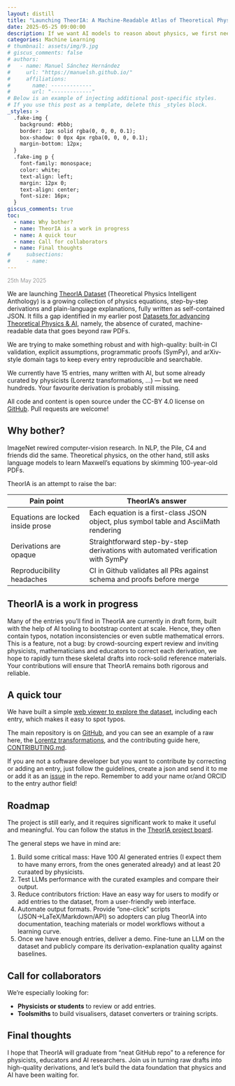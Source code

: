 ```yaml
---
layout: distill
title: "Launching TheorIA: A Machine-Readable Atlas of Theoretical Physics"
date: 2025-05-25 09:00:00
description: If we want AI models to reason about physics, we first need to give them physics they can actually read.
categories: Machine Learning
# thumbnail: assets/img/9.jpg
# giscus_comments: false
# authors:
#   - name: Manuel Sánchez Hernández
#     url: "https://manuelsh.github.io/"
#     affiliations:
#       name: -------------
#       url: "-------------"
# Below is an example of injecting additional post-specific styles.
# If you use this post as a template, delete this _styles block.
_styles: >
  .fake-img {
    background: #bbb;
    border: 1px solid rgba(0, 0, 0, 0.1);
    box-shadow: 0 0px 4px rgba(0, 0, 0, 0.1);
    margin-bottom: 12px;
  }
  .fake-img p {
    font-family: monospace;
    color: white;
    text-align: left;
    margin: 12px 0;
    text-align: center;
    font-size: 16px;
  }
giscus_comments: true
toc:
  - name: Why bother?
  - name: TheorIA is a work in progress
  - name: A quick tour
  - name: Call for collaborators
  - name: Final thoughts
#     subsections:
#     - name:
---
```


<span style="color: grey; font-weight: 300; font-size: 0.9em;">25th May 2025</span>

We are launching [TheorIA Dataset](https://theoria-dataset.github.io/theoria-dataset/index.html) (Theoretical Physics Intelligent Anthology) is a growing collection of physics equations, step-by-step derivations and plain-language explanations, fully written as self-contained JSON. It fills a gap identified in my earlier post [Datasets for advancing Theoretical Physics & AI](https://manuelsh.github.io/blog/2025/datasets-for-advancing-Theoretical-Physics/), namely, the absence of curated, machine-readable data that goes beyond raw PDFs.

We are trying to make something robust and with high-quality: built-in CI validation, explicit assumptions, programmatic proofs (SymPy), and arXiv-style domain tags to keep every entry reproducible and searchable.

We currently have 15 entries, many written with AI, but some already curated by physicists (Lorentz transformations, …) — but we need hundreds. Your favourite derivation is probably still missing.

All code and content is open source under the CC-BY 4.0 license on [GitHub](https://github.com/TheorIA-org/TheorIA). Pull requests are welcome!

## Why bother?

ImageNet rewired computer-vision research. In NLP, the Pile, C4 and friends did the same. Theoretical physics, on the other hand, still asks language models to learn Maxwell’s equations by skimming 100-year-old PDFs.

TheorIA is an attempt to raise the bar:

| Pain point                        | TheorIA’s answer                                                                      |
| --------------------------------- | ------------------------------------------------------------------------------------- |
| Equations are locked inside prose | Each equation is a first-class JSON object, plus symbol table and AsciiMath rendering |
| Derivations are opaque            | Straightforward step-by-step derivations with automated verification with SymPy       |
| Reproducibility headaches         | CI in Github validates all PRs against schema and proofs before merge                 |

## TheorIA is a work in progress

Many of the entries you’ll find in TheorIA are currently in draft form, built with the help of AI tooling to bootstrap content at scale. Hence, they often contain typos, notation inconsistencies or even subtle mathematical errors. This is a feature, not a bug: by crowd-sourcing expert review and inviting physicists, mathematicians and educators to correct each derivation, we hope to rapidly turn these skeletal drafts into rock-solid reference materials. Your contributions will ensure that TheorIA remains both rigorous and reliable.

## A quick tour

We have built a simple [web viewer to explore the dataset](https://theoria-dataset.github.io/theoria-dataset/index.html), including each entry, which makes it easy to spot typos.

The main repository is on [GitHub](https://github.com/TheorIA-org/TheorIA), and you can see an example of a raw here, the [Lorentz transformations](https://github.com/theoria-dataset/theoria-dataset/blob/main/entries/lorentz_transformations.json), and the contributing guide here, [CONTRIBUTING.md](https://github.com/theoria-dataset/theoria-dataset/blob/main/CONTRIBUTING.md).

If you are not a software developer but you want to contribute by correcting or adding an entry, just follow the guidelines, create a json and send it to me or add it as an [issue](https://github.com/theoria-dataset/theoria-dataset/issues) in the repo. Remember to add your name or/and ORCID to the entry author field!

## Roadmap

The project is still early, and it requires significant work to make it useful and meaningful. You can follow the status in the [TheorIA project board](https://github.com/users/theoria-dataset/projects/1/views/1).

The general steps we have in mind are:

1. Build some critical mass: Have 100 AI generated entries (I expect them to have many errors, from the ones generated already) and at least 20 curaated by physicists.
2. Test LLMs performance with the curated examples and compare their output.
3. Reduce contributors friction: Have an easy way for users to modify or add entries to the dataset, from a user-friendly web interface.
4. Automate output formats. Provide “one-click” scripts (JSON→LaTeX/Markdown/API) so adopters can plug TheorIA into documentation, teaching materials or model workflows without a learning curve.
5. Once we have enough entries, deliver a demo. Fine-tune an LLM on the dataset and publicly compare its derivation-explanation quality against baselines.

## Call for collaborators

We’re especially looking for:

- **Physicists or students** to review or add entries.
- **Toolsmiths** to build visualisers, dataset converters or training scripts.

## Final thoughts

I hope that TheorIA will graduate from “neat GitHub repo” to a reference for physicists, educators and AI researchers. Join us in turning raw drafts into high-quality derivations, and let’s build the data foundation that physics and AI have been waiting for.
